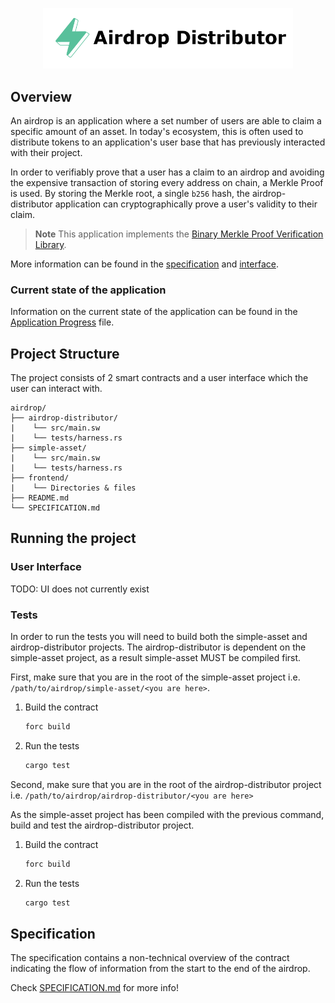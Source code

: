 <p align="center">
    <picture>
        <source media="(prefers-color-scheme: dark)" srcset=".docs/airdrop-distributor_dark.png">
        <img alt="airdrop-distributor logo" width="400px" src=".docs/airdrop-distributor_light.png">
    </picture>
</p>

## Overview

An airdrop is an application where a set number of users are able to claim a specific amount of an asset. In today's ecosystem, this is often used to distribute tokens to an application's user base that has previously interacted with their project. 

In order to verifiably prove that a user has a claim to an airdrop and avoiding the expensive transaction of storing every address on chain, a Merkle Proof is used. By storing the Merkle root, a single `b256` hash, the airdrop-distributor application can cryptographically prove a user's validity to their claim.

> **Note** This application implements the [Binary Merkle Proof Verification Library](https://github.com/FuelLabs/sway-libs/tree/master/sway_libs/src/merkle_proof).

More information can be found in the [specification](./SPECIFICATION.md) and [interface](./airdrop-distributor/src/interface.sw).

### Current state of the application

Information on the current state of the application can be found in the [Application Progress](../APPLICATION_PROGRESS.md#decentralized-apps) file.

## Project Structure

The project consists of 2 smart contracts and a user interface which the user can interact with.

<!--Only show most important files e.g. script to run, build etc.-->

```
airdrop/
├── airdrop-distributor/
|    └── src/main.sw
|    └── tests/harness.rs
├── simple-asset/
|    └── src/main.sw
|    └── tests/harness.rs
├── frontend/
|    └── Directories & files
├── README.md
└── SPECIFICATION.md
```

## Running the project

### User Interface

TODO: UI does not currently exist

### Tests

In order to run the tests you will need to build both the simple-asset and airdrop-distributor projects. The airdrop-distributor is dependent on the simple-asset project, as a result simple-asset MUST be compiled first.

First, make sure that you are in the root of the simple-asset project i.e. `/path/to/airdrop/simple-asset/<you are here>`.

1. Build the contract

    ```bash
    forc build
    ```

2. Run the tests

   ```bash
   cargo test
   ```

Second, make sure that you are in the root of the airdrop-distributor project i.e. `/path/to/airdrop/airdrop-distributor/<you are here>`

As the simple-asset project has been compiled with the previous command, build and test the airdrop-distributor project.

1. Build the contract

    ```bash
    forc build
    ```

2. Run the tests

   ```bash
   cargo test
   ```

## Specification

The specification contains a non-technical overview of the contract indicating the flow of information from the start to the end of the airdrop.

Check [SPECIFICATION.md](./SPECIFICATION.md) for more info!
